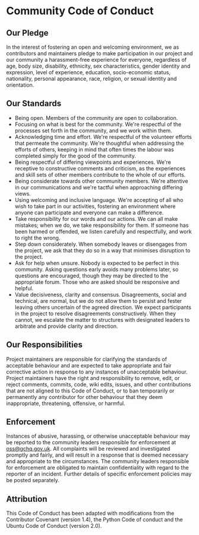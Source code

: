 Community Code of Conduct
=========================

Our Pledge
----------

In the interest of fostering an open and welcoming environment, we as
contributors and maintainers pledge to make participation in our project and
our community a harassment-free experience for everyone, regardless of age,
body size, disability, ethnicity, sex characteristics, gender identity and
expression, level of experience, education, socio-economic status,
nationality, personal appearance, race, religion, or sexual identity and
orientation.

Our Standards
-------------

- Being open. Members of the community are open to collaboration.
- Focusing on what is best for the community. We're respectful of the processes set forth in the community, and we work within them.
- Acknowledging time and effort. We're respectful of the volunteer efforts that permeate the community. We're thoughtful when addressing the efforts of others, keeping in mind that often times the labour was completed simply for the good of the community.
- Being respectful of differing viewpoints and experiences. We're receptive to constructive comments and criticism, as the experiences and skill sets of other members contribute to the whole of our efforts.
- Being considerate towards other community members. We're attentive in our communications and we're tactful when approaching differing views.
- Using welcoming and inclusive language. We're accepting of all who wish to take part in our activities, fostering an environment where anyone can participate and everyone can make a difference.
- Take responsibility for our words and our actions. We can all make mistakes; when we do, we take responsibility for them. If someone has been harmed or offended, we listen carefully and respectfully, and work to right the wrong.
- Step down considerately. When somebody leaves or disengages from the project, we ask that they do so in a way that minimises disruption to the project.
- Ask for help when unsure. Nobody is expected to be perfect in this community. Asking questions early avoids many problems later, so questions are encouraged, though they may be directed to the appropriate forum. Those who are asked should be responsive and helpful.
- Value decisiveness, clarity and consensus. Disagreements, social and technical, are normal, but we do not allow them to persist and fester leaving others uncertain of the agreed direction. We expect participants in the project to resolve disagreements constructively. When they cannot, we escalate the matter to structures with designated leaders to arbitrate and provide clarity and direction.

Our Responsibilities
--------------------

Project maintainers are responsible for clarifying the standards of acceptable behaviour and are expected to take appropriate and fair corrective action in response to any instances of unacceptable behaviour.
Project maintainers have the right and responsibility to remove, edit, or reject comments, commits, code, wiki edits, issues, and other contributions that are not aligned to this Code of Conduct, or to ban temporarily or permanently any contributor for other behaviour that they deem inappropriate, threatening, offensive, or harmful.

Enforcement
-----------

Instances of abusive, harassing, or otherwise unacceptable behaviour may be reported to the community leaders responsible
for enforcement at [oss@gchq.gov.uk](mailto:oss@gchq.gov.uk). All complaints will be reviewed and investigated promptly and fairly, and will
result in a response that is deemed necessary and appropriate to the circumstances. The community leaders responsible
for enforcement are obligated to maintain confidentiality with regard to the reporter of an incident.
Further details of specific enforcement policies may be posted separately.

Attribution
-----------
This Code of Conduct has been adapted with modifications from the Contributor Covenant (version 1.4), the Python Code of conduct and the Ubuntu Code of Conduct (version 2.0).
